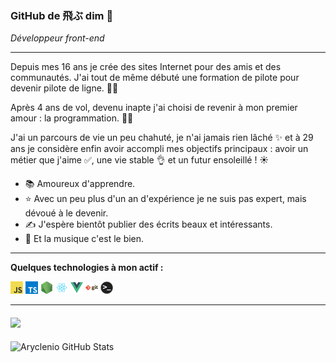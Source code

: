 ### GitHub de 飛ぶ dim 🛫

_Développeur front-end_

---

Depuis mes 16 ans je crée des sites Internet pour des amis et des communautés. J'ai tout de même débuté une formation de pilote pour devenir pilote de ligne. 👨‍✈️

Après 4 ans de vol, devenu inapte j'ai choisi de revenir à mon premier amour : la programmation. 👨‍💻

J'ai un parcours de vie un peu chahuté, je n'ai jamais rien lâché ✨ et à 29 ans je considère enfin avoir accompli mes objectifs principaux : avoir un métier que j'aime ✅, une vie stable 👌 et un futur ensoleillé ! ☀️

- 📚 Amoureux d'apprendre.
- ⭐️ Avec un peu plus d'un an d'expérience je ne suis pas expert, mais dévoué à le devenir.
- ✍️ J'espère bientôt publier des écrits beaux et intéressants.
- 🎼 Et la musique c'est le bien.

---

**Quelques technologies à mon actif :**

<code><img height="20" src="https://raw.githubusercontent.com/github/explore/80688e429a7d4ef2fca1e82350fe8e3517d3494d/topics/javascript/javascript.png"></code>
<code><img height="20" src="https://raw.githubusercontent.com/github/explore/80688e429a7d4ef2fca1e82350fe8e3517d3494d/topics/typescript/typescript.png"></code>
<code><img height="20" src="https://raw.githubusercontent.com/github/explore/80688e429a7d4ef2fca1e82350fe8e3517d3494d/topics/nodejs/nodejs.png"></code>
<code><img height="20" src="https://raw.githubusercontent.com/github/explore/80688e429a7d4ef2fca1e82350fe8e3517d3494d/topics/react/react.png"></code>
<code><img height="20" src="https://raw.githubusercontent.com/github/explore/80688e429a7d4ef2fca1e82350fe8e3517d3494d/topics/vue/vue.png"></code>
<code><img height="20" src="https://raw.githubusercontent.com/github/explore/80688e429a7d4ef2fca1e82350fe8e3517d3494d/topics/git/git.png"></code>
<code><img height="20" src="https://raw.githubusercontent.com/github/explore/80688e429a7d4ef2fca1e82350fe8e3517d3494d/topics/terminal/terminal.png"></code>

---

#### <img src="https://media1.giphy.com/media/tlGD7PDy1w8fK/giphy.gif?cid=ecf05e47e4f0e672deb980c552f25a34c427e2801a27f016&rid=giphy.gif" width="250">

![Aryclenio GitHub Stats](https://github-readme-stats.vercel.app/api?username=tobudim&show_icons=true)
